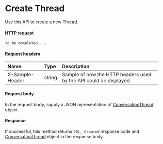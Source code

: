 # Create Thread

Use this API to create a new Thread.
#### HTTP request
```http
to be completed....
```
#### Request headers
| Name       | Type | Description|
|:---------------|:--------|:----------|
| X-Sample-Header  | string  | Sample of how the HTTP headers used by the API could be displayed.|

#### Request body
In the request body, supply a JSON representation of [ConversationThread](../resources/conversationthread.md) object.


#### Response
If successful, this method returns `201, Created` response code and [ConversationThread](../resources/conversationthread.md) object in the response body.
